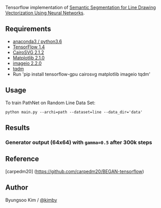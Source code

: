 Tensorflow implementation of [Semantic Segmentation for Line Drawing Vectorization Using Neural Networks](http://www.byungsoo.me).

## Requirements

- [anaconda3 / python3.6](https://www.anaconda.com/download/#linux)
- [TensorFlow 1.4](https://github.com/tensorflow/tensorflow)
- [CairoSVG 2.1.2](http://cairosvg.org/)
- [Matplotlib 2.1.0](https://matplotlib.org/)
- [imageio 2.2.0](https://pypi.python.org/pypi/imageio)
- [tqdm](https://github.com/tqdm/tqdm)
- Run 'pip install tensorflow-gpu cairosvg matplotlib imageio tqdm'

## Usage

To train PathNet on Random Line Data Set:
    
    python main.py --archi=path --dataset=line --data_dir='data'

## Results

### Generator output (64x64) with `gamma=0.5` after 300k steps

## Reference

[carpedm20] (https://github.com/carpedm20/BEGAN-tensorflow)

## Author

Byungsoo Kim / [@kimby](http://www.byungsoo.me)

<!-- 
## Useful Settings

anaconda: (Windows) [ImportError: No module named 'pip._vendor.requests.adapters' for any pip command](https://github.com/ContinuumIO/anaconda-issues/issues/6719)

    conda install pip -f

anaconda: (Windows) [dlopen() failed to load a library: cairo / cairo-2](https://github.com/Kozea/CairoSVG/issues/84)

    Install [GTK+](https://github.com/tschoonj/GTK-for-Windows-Runtime-Environment-Installer/releases/download/2017-11-15/gtk3-runtime-3.22.26-2017-11-15-ts-win64.exe)

git: replace existing folder

    git clone https://myrepo.com/git.git temp
    mv temp/.git code/.git
    rm -rf temp

git: line ending

    git config --global core.autocrlf true # for windows (checkout crlf, commit unix)
    git config --global core.autocrlf input # for linux (checkout as-is, commit unix)

git: save credentials

    git config --global credential.helper 'store --file ~/.git-credentials'

visual studio code: old tasks.json

    "version": "0.1.0",
	"command": "python",
	"isShellCommand": true,
	"args": ["${file}"],
	"showOutput": "always"

visual studio code: default setup of keybindings.json

    { "key": "f7",               "command": "workbench.action.tasks.runTask" },
    { "key": "shift+f7",         "command": "workbench.action.tasks.terminate" },
    { "key": "f6",               "command": "python.execInTerminal" }

visual studio code: specify python version in user/workspace settings

    "python.pythonPath": "~/Anaconda3/envs/py27/python"

visual studio code: stop at the beginning of debugging

    "stopOnEntry": false, (launch.json)
 -->



<!-- 
## Usage

First download [CelebA](http://mmlab.ie.cuhk.edu.hk/projects/CelebA.html) datasets with:

    $ apt-get install p7zip-full # ubuntu
    $ brew install p7zip # Mac
    $ python download.py

or you can use your own dataset by placing images like:

    data
    └── YOUR_DATASET_NAME
        ├── xxx.jpg (name doesn't matter)
        ├── yyy.jpg
        └── ...

To train a model:

    $ python main.py --dataset=CelebA --use_gpu=True
    $ python main.py --dataset=YOUR_DATASET_NAME --use_gpu=True

To test a model (use your `load_path`):

    $ python main.py --dataset=CelebA --load_path=CelebA_0405_124806 --use_gpu=True --is_train=False --split valid


## Results

### Generator output (64x64) with `gamma=0.5` after 300k steps

![all_G_z0_64x64](./assets/all_G_z0_64x64.png)


### Generator output (128x128) with `gamma=0.5` after 200k steps

![all_G_z0_64x64](./assets/all_G_z0_128x128.png)


### Interpolation of Generator output (64x64) with `gamma=0.5` after 300k steps

![interp_G0_64x64](./assets/interp_G0_64x64.png)


### Interpolation of Generator output (128x128) with `gamma=0.5` after 200k steps

![interp_G0_128x128](./assets/interp_G0_128x128.png)

    
### Interpolation of Discriminator output of real images
    
![alt tag](./assets/AE_batch.png)   
![alt tag](./assets/interp_1.png)   
![alt tag](./assets/interp_2.png)   
![alt tag](./assets/interp_3.png)   
![alt tag](./assets/interp_4.png)   
![alt tag](./assets/interp_5.png)   
![alt tag](./assets/interp_6.png)   
![alt tag](./assets/interp_7.png)   
![alt tag](./assets/interp_8.png)   
![alt tag](./assets/interp_9.png)   
![alt tag](./assets/interp_10.png)


## Related works

- [DCGAN-tensorflow](https://github.com/carpedm20/DCGAN-tensorflow)
- [DiscoGAN-pytorch](https://github.com/carpedm20/DiscoGAN-pytorch)
- [simulated-unsupervised-tensorflow](https://github.com/carpedm20/simulated-unsupervised-tensorflow)


## Author

Taehoon Kim / [@carpedm20](http://carpedm20.github.io) -->
